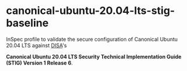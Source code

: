 # canonical-ubuntu-20.04-lts-stig-baseline

InSpec profile to validate the secure configuration of Canonical Ubuntu 20.04 LTS against [DISA](https://iase.disa.mil/stigs/)'s 

**Canonical Ubuntu 20.04 LTS Security Technical Implementation Guide (STIG) Version 1 Release 6**.